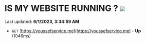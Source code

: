 # IS MY WEBSITE RUNNING ? [![](https://img.shields.io/static/v1?label=Sponsor&message=%E2%9D%A4&logo=GitHub&color=%23fe8e86)](https://github.com/sponsors/<username>)

Last updated: **6/1/2023, 3:34:59 AM**

- `GET` [https://youssefservice.me](https://youssefservice.me) - **Up** (1046ms)
